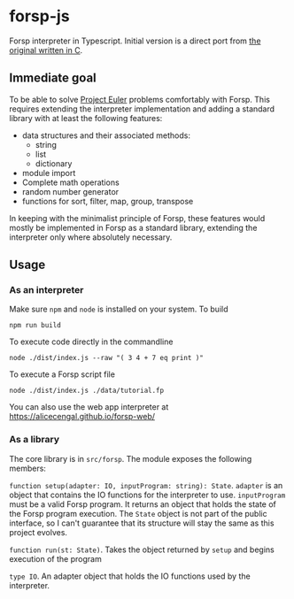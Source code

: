 # forsp-js

Forsp interpreter in Typescript. Initial version is a direct port from
[the original written in C](https://github.com/xorvoid/forsp).

## Immediate goal

To be able to solve [Project Euler](https://projecteuler.net/) problems
comfortably with Forsp. This requires extending the interpreter implementation
and adding a standard library with at least the following features:

- data structures and their associated methods:
  - string
  - list
  - dictionary
- module import
- Complete math operations
- random number generator
- functions for sort, filter, map, group, transpose

In keeping with the minimalist principle of Forsp, these features would mostly
be implemented in Forsp as a standard library, extending the interpreter only
where absolutely necessary.

## Usage

### As an interpreter

Make sure `npm` and `node` is installed on your system. To build

```
npm run build
```

To execute code directly in the commandline

```
node ./dist/index.js --raw "( 3 4 + 7 eq print )"
```

To execute a Forsp script file

```
node ./dist/index.js ./data/tutorial.fp
```

You can also use the web app interpreter at
https://alicecengal.github.io/forsp-web/

### As a library

The core library is in `src/forsp`. The module exposes the following members:

`function setup(adapter: IO, inputProgram: string): State`. `adapter` is an
object that contains the IO functions for the interpreter to use.
`inputProgram` must be a valid Forsp program. It returns an object that holds
the state of the Forsp program execution. The `State` object is not part of the
public interface, so I can't guarantee that its structure will stay the same
as this project evolves.

`function run(st: State)`. Takes the object returned by `setup` and begins
execution of the program

`type IO`. An adapter object that holds the IO functions used by the interpreter.
